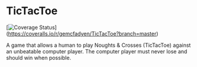 # TicTacToe 

[![Coverage Status](https://coveralls.io/repos/gemcfadyen/TicTacToe/badge.svg?branch=master)]  
(https://coveralls.io/r/gemcfadyen/TicTacToe?branch=master)

A game that allows a human to play Noughts &amp; Crosses (TicTacToe) against an unbeatable computer player.  The computer player must never lose and should win when possible.
